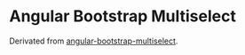 Angular Bootstrap Multiselect
========

Derivated from [angular-bootstrap-multiselect](https://github.com/bentorfs/angular-bootstrap-multiselect).

